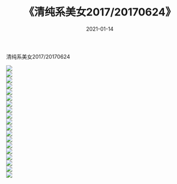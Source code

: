 ﻿---
layout: post
title:  《清纯系美女2017/20170624》
date:   2021-01-14
img: http://img.660000.xyz/Sharelink/清纯系美女/2017/20170624/000.jpg
categories: [美女, 清纯, 唯美]
---

清纯系美女2017/20170624

 ![](http://img.660000.xyz/Sharelink/清纯系美女/2017/20170624/001.png) <br>![](http://img.660000.xyz/Sharelink/清纯系美女/2017/20170624/002.png) <br>![](http://img.660000.xyz/Sharelink/清纯系美女/2017/20170624/003.png) <br>![](http://img.660000.xyz/Sharelink/清纯系美女/2017/20170624/004.png) <br>![](http://img.660000.xyz/Sharelink/清纯系美女/2017/20170624/005.png) <br>![](http://img.660000.xyz/Sharelink/清纯系美女/2017/20170624/006.png) <br>![](http://img.660000.xyz/Sharelink/清纯系美女/2017/20170624/007.png) <br>![](http://img.660000.xyz/Sharelink/清纯系美女/2017/20170624/008.png) <br>![](http://img.660000.xyz/Sharelink/清纯系美女/2017/20170624/009.png) <br>![](http://img.660000.xyz/Sharelink/清纯系美女/2017/20170624/010.png) <br>![](http://img.660000.xyz/Sharelink/清纯系美女/2017/20170624/011.png) <br>![](http://img.660000.xyz/Sharelink/清纯系美女/2017/20170624/012.png) <br>![](http://img.660000.xyz/Sharelink/清纯系美女/2017/20170624/013.png) <br>![](http://img.660000.xyz/Sharelink/清纯系美女/2017/20170624/014.png) <br>![](http://img.660000.xyz/Sharelink/清纯系美女/2017/20170624/015.png) <br>![](http://img.660000.xyz/Sharelink/清纯系美女/2017/20170624/016.png) <br>![](http://img.660000.xyz/Sharelink/清纯系美女/2017/20170624/017.png) <br>![](http://img.660000.xyz/Sharelink/清纯系美女/2017/20170624/018.png) <br>![](http://img.660000.xyz/Sharelink/清纯系美女/2017/20170624/019.png) <br>